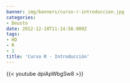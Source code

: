 ```yaml
---
banner: img/banners/curso-r-introduccion.jpg
categories:
- Deusto
date: 2012-12-18T11:14:58.000Z
tags:
- HD
- R
- 1
title: 'Curso R - Introducción'
---
```


 

{{< youtube dpiApWbgSw8 >}}
